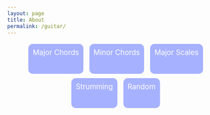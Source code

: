 ```yaml
---
layout: page
title: About
permalink: /guitar/
---
```


<style type="text/css">
ul.menu {
	display: inline-block;
	padding: 0;
    margin: auto;
	width: 100%;
	text-align: center;
}

.menu li {
	display: inline-block;
}

.menu a{
	display: inline-block;
	padding: 10px;
	margin: 5px;
	text-align: center;
	height: 50px;
	background-color: #A6B1FF;
	font-size: 1.2em;
	color: white;
	border-radius: 10px;
}
.menu a:hover {
	background-color: #8090FF;
}

.activity {
    display: inline-block;
    text-align: center;
    margin: auto;
    width: 100%;
    padding: 60px 0;
}

.chord {
    padding: 70px;
    width: 150px;
    background-color: rgba(1,1,1,0.3);
    display: inline-block;
    font-size: 1.4em;
    font-family: Century Gothic;
}

.button {
    background-color: #FF9999;
    width: 100px;
    text-align: center;
    margin: auto;
    padding: 10px;
    border-radius: 22px;
    margin-top: 5px;
    box-shadow: 0px 0px 5px rgba(0, 0, 0, 0.14);
}

.button:hover {
	background-color: #F96565;
}
</style>

<ul class="menu">
	<li><a class="MaC">Major Chords</a></li>
	<li><a class="MiC">Minor Chords</a></li>
	<li><a class="MaS">Major Scales</a></li>
	<li><a class="strum">Strumming</a></li>
	<li><a class="rand">Random</a></li>
</ul>

<div class="activity">
</div>

<script   src="https://code.jquery.com/jquery-2.2.3.min.js"   integrity="sha256-a23g1Nt4dtEYOj7bR+vTu7+T8VP13humZFBJNIYoEJo="   crossorigin="anonymous"></script>
<script type="text/javascript">
	$('.menu a').click(function() {
		console.log(this)
		if($(this).hasClass('MaC')){
			$(".activity").html("\
                     <div class='MaCactivity'>\
                     	<div class='chord'>\
                     	</div>\
                     	<div class='button' onclick='newChord(\"Ma\")'>\
                     		New Chord\
                     	</div>\
                     	<div class='button' onclick='var interval = setInterval(function(){newChord(\"Ma\")}, 5000)'>Every 5 seconds</div>\
                     	<div class='button' onclick='clearInterval(interval)'>Clear</div>\
                     </div>\
				");
			newChord("Ma")
		}
		else if ($(this).hasClass('MiC')){
			$(".activity").html("\
                     <div class='MiCactivity'>\
                     	<div class='chord'>\
                     	</div>\
                     	<div class='button' onclick='newChord(\"Mi\")'>\
                     		New Chord\
                     	</div>\
                     	<div class='button' onclick='var interval = setInterval(function(){newChord(\"Mi\")}, 5000)'>Every 5 seconds</div>\
                     	<div class='button' onclick='clearInterval(interval)'>Clear</div>\
                     </div>\
				");
			newChord("Mi")
		}
		else if ($(this).hasClass('MaS')){
			$(".activity").html("\
                     <div class='MaSactivity'>\
                     	<div class='chord'>\
                     	</div>\
                     	<div class='button' onclick=\"newChord('Ma')\">\
                     		New Scale\
                     	</div>\
                     	<div class='button' onclick='var interval = setInterval(function(){newChord(\"Ma\")}, 5000)'>Every 5 seconds</div>\
                     	<div class='button' onclick='clearInterval(interval)'>Clear</div>\
                     </div>\
				");
			newChord("Ma")
		}
		else if ($(this).hasClass('strum')){
			$(".activity").html("\
                     <div class='MiCactivity'>\
                     	<div class='chord'>\
                     	</div>\
                     	<div class='button' onclick=\"newChord('strum')\">\
                     		New Pattern\
                     	</div>\
                     	<div class='button' onclick='var interval = setInterval(function(){newChord(\"strum\")}, 5000)'>Every 5 seconds</div>\
                     	<div class='button' onclick='clearInterval(interval)'>Clear</div>\
                     </div>\
				");
			newChord("strum")
		}
		else if ($(this).hasClass('rand')){
			$(".activity").html("\
                     <div class='randactivity'>\
                     	<div class='chord'>\
                     	</div>\
                     	<div class='button' onclick=\"newChord('rand')\">\
                     		New Random\
                     	</div>\
                     	<div class='button' onclick='var interval = setInterval(function(){newChord(\"rand\")}, 5000)'>Every 5 seconds</div>\
                     	<div class='button' onclick='clearInterval(interval)'>Clear</div>\
                     </div>\
				");
			newChord("rand")
		}

	});

	function newChord(a) {
		notes = ["A", "A#", "Bb", "B", "C", "C#", "Db", "D", "D#", "Eb", "E", "F", "F#", "Gb", "G", "G#", "Ab"];
		scales = ["Major", "Minor"];
		strums = ["D","U","o"];
		rands = ["Ma", "Mi", "strum"];
		randNote = notes[Math.floor(Math.random() * 16)];
		if (a=="Ma"){
			$('.chord').html(randNote + " " + scales[0]);
		}
		else if (a=="Mi"){
			$('.chord').html(randNote + " " + scales[1]);
		}
		else if (a=="strum"){
			bars = "";
			for (var i = 0; i < 4; i++) {
				for (var j = 0; j < 4; j++) {
					if (j%2==0){
						bars = bars + strums[Math.round(Math.random()) ? 0 : 2];
					} else {
						bars = bars + strums[Math.round(Math.random()) ? 1 : 2];
					}
				}
				if(i != 3) {bars = bars + "|";}
			}
			$('.chord').html("[" + bars + "]");
		}
		else {
			newChord(rands[Math.floor(Math.random() * 3)])
		}
		x = Math.floor(Math.random() * 255)
		y = Math.floor(Math.random() * 255)
		z = Math.floor(Math.random() * 255)
		$('.chord').css('background-color', 'rgba('+ x + ',' + y + ',' + z +', 0.3)');
	}
</script>